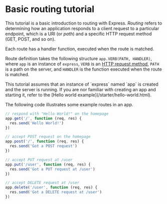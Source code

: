# Basic routing tutorial

This tutorial is a basic introduction to routing with Express.  _Routing_ refers to determining how an application responds to a client request to a particular endpoint, which is a URI (or _path_) and a specific HTTP request method (GET, POST, and so on).

Each route has a handler function, executed when the route is matched. 

Route definition takes the following structure `app.VERB(PATH, HANDLER)`, where `app` is an instance of `express`, `VERB` is an [HTTP request method](http://en.wikipedia.org/wiki/Hypertext_Transfer_Protocol), `PATH` is a path on the server, and `HANDLER` is the function executed when the route is matched.

<div class="doc-box doc-notice">
This tutorial assumes that an instance of `express` named `app` is created and the server is running. If you are nor familiar with creating an app and starting it, refer to the [Hello world example](/starter/hello-world.html).
</div>

The following code illustrates some example routes in an app.

```js
// respond with "Hello World!" on the homepage
app.get('/', function (req, res) {
  res.send('Hello World!')
})

// accept POST request on the homepage
app.post('/', function (req, res) {
  res.send('Got a POST request')
})

// accept PUT request at /user
app.put('/user', function (req, res) {
  res.send('Got a PUT request at /user')
})

// accept DELETE request at /user
app.delete('/user', function (req, res) {
  res.send('Got a DELETE request at /user')
})

```
<!--
For all the details about routing, see [routing guide](/en/guide/routing.html).
-->
